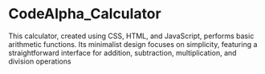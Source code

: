 # CodeAlpha_Calculator
This calculator, created using CSS, HTML, and JavaScript, performs basic arithmetic functions. Its minimalist design focuses on simplicity, featuring a straightforward interface for addition, subtraction, multiplication, and division operations
